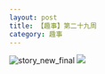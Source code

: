 ```yaml
---
layout: post
title: 【趣事】第二十九周
category: 趣事
---
```

![story_new_final](http://rdr022gcy.hd-bkt.clouddn.com/img/story_new_final_0322.png)
![](http://rdr13xtfo.hd-bkt.clouddn.com/img/funny-220717-1.jpg)

  




